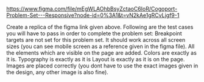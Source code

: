 https://www.figma.com/file/mEgWLAOhbBsyZctaoC6IoR/Cogoport-Problem-Set---Responsive?node-id=0%3A1&t=vN2kAe1gRCvLjgf9-1

Create a replica of the figma link given above. Following are the test cases you will have to pass in order to complete the problem set:
Breakpoint targets are not set for this problem set. It should work across all screen sizes (you can see mobile screen as a reference given in the figma file).
All the elements which are visible on the page are added.
Colors are exactly as it is.
Typography is exactly as it is
Layout is exactly as it is on the page.
Images are placed correctly (you dont have to use the exact images given in the design, any other image is also fine).

